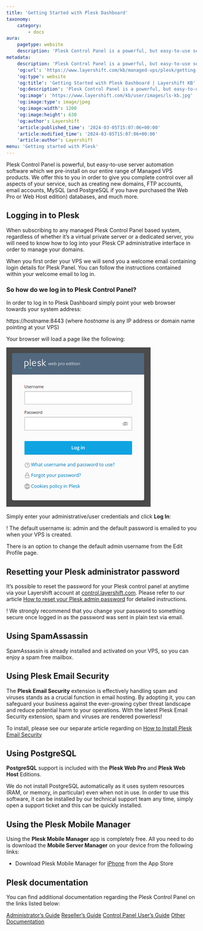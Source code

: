 ```yaml
---
title: 'Getting Started with Plesk Dashboard'
taxonomy:
    category:
        - docs
aura:
    pagetype: website
    description: 'Plesk Control Panel is a powerful, but easy-to-use server automation software pre-installed on our servers. Here are a few tips for getting started.'
metadata:
    description: 'Plesk Control Panel is a powerful, but easy-to-use server automation software pre-installed on our servers. Here are a few tips for getting started.'
    'og:url': 'https://www.layershift.com/kb/managed-vps/plesk/getting-started-with-plesk-dashboard'
    'og:type': website
    'og:title': 'Getting Started with Plesk Dashboard | Layershift KB'
    'og:description': 'Plesk Control Panel is a powerful, but easy-to-use server automation software pre-installed on our servers. Here are a few tips for getting started.'
    'og:image': 'https://www.layershift.com/kb/user/images/ls-kb.jpg'
    'og:image:type': image/jpeg
    'og:image:width': 1200
    'og:image:height': 630
    'og:author': Layershift
    'article:published_time': '2024-03-05T15:07:06+00:00'
    'article:modified_time': '2024-03-05T15:07:06+00:00'
    'article:author': Layershift
menu: 'Getting started with Plesk'
---
```


Plesk Control Panel is powerful, but easy-to-use server automation software which we pre-install on our entire range of Managed VPS products. We offer this to you in order to give you complete control over all aspects of your service, such as creating new domains, FTP accounts, email accounts, MySQL (and PostgreSQL if you have purchased the Web Pro or Web Host edition) databases, and much more.

## Logging in to Plesk

When subscribing to any managed Plesk Control Panel based system, regardless of whether it’s a virtual private server or a dedicated server, you will need to know how to log into your Plesk CP administrative interface in order to manage your domains.

When you first order your VPS we will send you a welcome email containing login details for Plesk Panel. You can follow the instructions contained within your welcome email to log in.

### So how do we log in to Plesk Control Panel?

In order to log in to Plesk Dashboard simply point your web browser towards your system address:

https://hostname:8443 (where _hostname_ is any IP address or domain name pointing at your VPS)

Your browser will load a page like the following:

![Getting%20Started%20with%20Plesk%20Dashboard-1](Getting%20Started%20with%20Plesk%20Dashboard-1.png)

Simply enter your administrative/user credentials and click **Log In**:

! The default username is: admin and the default password is emailed to you when your VPS is created.

There is an option to change the default admin username from the Edit Profile page.

## Resetting your Plesk administrator password

It’s possible to reset the password for your Plesk control panel at anytime via your Layershift account at [control.layershift.com](https://control.layershift.com). Please refer to our article [How to reset your Plesk admin password](../how-to-reset-plesk-admin-password) for detailed instructions.

! We strongly recommend that you change your password to something secure once logged in as the password was sent in plain text via email.

## Using SpamAssassin 

SpamAssassin is already installed and activated on your VPS, so you can enjoy a spam free mailbox. 

## Using Plesk Email Security

The **Plesk Email Security** extension is effectively handling spam and viruses stands as a crucial function in email hosting. By adopting it, you can safeguard your business against the ever-growing cyber threat landscape and reduce potential harm to your operations. With the latest Plesk Email Security extension, spam and viruses are rendered powerless!

To install, please see our separate article regarding on [How to Install Plesk Email Security](../../email/installing-plesk-email-security)

## Using PostgreSQL

**PostgreSQL** support is included with the **Plesk Web Pro** and **Plesk Web Host** Editions.

We do not install PostgreSQL automatically as it uses system resources (RAM, or memory, in particular) even when not in use. In order to use this software, it can be installed by our technical support team any time, simply open a support ticket and this can be quickly installed.

## Using the Plesk Mobile Manager

Using the **Plesk Mobile Manager** app is completely free. All you need to do is download the **Mobile Server Manager** on your device from the following links:

* Download Plesk Mobile Manager for [iPhone](https://apps.apple.com/gb/app/plesk-mobile/id1086540296) from the App Store

## Plesk documentation

You can find additional documentation regarding the Plesk Control Panel on the links listed below:

[Administrator’s Guide](https://docs.plesk.com/en-US/obsidian/administrator-guide/about-plesk.70559/)
[Reseller’s Guide](https://docs.plesk.com/en-US/obsidian/reseller-guide/becoming-familiar-with-plesk.70426/)
[Control Panel User’s Guide](https://docs.plesk.com/en-US/obsidian/customer-guide/quick-start-with-plesk.69259/)
[Other Documentation](https://docs.plesk.com/en-US/obsidian/quick-start-guide/read-me-first.74371/)
